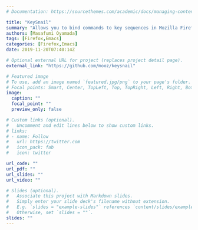 ```yaml
---
# Documentation: https://sourcethemes.com/academic/docs/managing-content/

title: "KeySnail"
summary: "Allows you to bind commands to key sequences in Mozilla Firefox"
authors: [Masafumi Oyamada]
tags: [Firefox,Emacs]
categories: [Firefox,Emacs]
date: 2019-11-20T07:40:14Z

# Optional external URL for project (replaces project detail page).
external_link: "https://github.com/mooz/keysnail"

# Featured image
# To use, add an image named `featured.jpg/png` to your page's folder.
# Focal points: Smart, Center, TopLeft, Top, TopRight, Left, Right, BottomLeft, Bottom, BottomRight.
image:
  caption: ""
  focal_point: ""
  preview_only: false

# Custom links (optional).
#   Uncomment and edit lines below to show custom links.
# links:
# - name: Follow
#   url: https://twitter.com
#   icon_pack: fab
#   icon: twitter

url_code: ""
url_pdf: ""
url_slides: ""
url_video: ""

# Slides (optional).
#   Associate this project with Markdown slides.
#   Simply enter your slide deck's filename without extension.
#   E.g. `slides = "example-slides"` references `content/slides/example-slides.md`.
#   Otherwise, set `slides = ""`.
slides: ""
---
```

